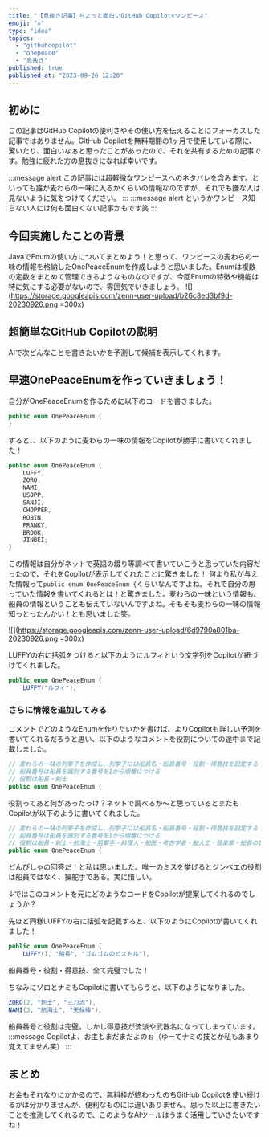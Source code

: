 ```yaml
---
title: "【息抜き記事】ちょっと面白いGitHub Copilot×ワンピース"
emoji: "☠️"
type: "idea"
topics:
  - "githubcopilot"
  - "onepeace"
  - "息抜き"
published: true
published_at: "2023-09-26 12:20"
---
```


## 初めに
この記事はGitHub Copilotの便利さやその使い方を伝えることにフォーカスした記事ではありません。GitHub Copilotを無料期間の1ヶ月で使用している際に、驚いたり、面白いなぁと思ったことがあったので、それを共有するための記事です。勉強に疲れた方の息抜きになれば幸いです。

:::message alert
この記事には超軽微なワンピースへのネタバレを含みます。といっても誰が麦わらの一味に入るかくらいの情報なのですが、それでも嫌な人は見ないように気をつけてください。
:::
:::message alert
というかワンピース知らない人には何も面白くない記事かもです笑
:::

## 今回実施したことの背景
JavaでEnumの使い方についてまとめよう！と思って、ワンピースの麦わらの一味の情報を格納したOnePeaceEnumを作成しようと思いました。Enumは複数の定数をまとめて管理できるようなものなのですが、今回Enumの特徴や機能は特に気にする必要がないので、雰囲気でいきましょう。
![](https://storage.googleapis.com/zenn-user-upload/b26c8ed3bf9d-20230926.png =300x)


## 超簡単なGitHub Copilotの説明
AIで次どんなことを書きたいかを予測して候補を表示してくれます。

## 早速OnePeaceEnumを作っていきましょう！
自分がOnePeaceEnumを作るために以下のコードを書きました。
```java
public enum OnePeaceEnum {
}
```
すると、、以下のように麦わらの一味の情報をCopilotが勝手に書いてくれました！
```java
public enum OnePeaceEnum {
    LUFFY,
    ZORO,
    NAMI,
    USOPP,
    SANJI,
    CHOPPER,
    ROBIN,
    FRANKY,
    BROOK,
    JINBEI;
}
```
この情報は自分がネットで英語の綴り等調べて書いていこうと思っていた内容だったので、それをCopilotが表示してくれたことに驚きました！
何より私が与えた情報って`public enum OnePeaceEnum {`くらいなんですよね。それで自分の思っていた情報を書いてくれるとは！と驚きました。麦わらの一味という情報も、船員の情報ということも伝えていないんですよね。そもそも麦わらの一味の情報知っとったんかい！とも思いました笑。

![](https://storage.googleapis.com/zenn-user-upload/6d9790a801ba-20230926.png =300x)

LUFFYの右に括弧をつけると以下のようにルフィという文字列をCopilotが紐づけてくれました。
```java
public enum OnePeaceEnum {
    LUFFY("ルフィ"),
```

### さらに情報を追加してみる
コメントでどのようなEnumを作りたいかを書けば、よりCopilotも詳しい予測を書いてくれるだろうと思い、以下のようなコメントを役割についての途中まで記載しました。
```java
// 麦わらの一味の列挙子を作成し、列挙子には船員名・船員番号・役割・得意技を設定する
// 船員番号は船員を識別する番号を1から順番につける
// 役割は船長・剣士
public enum OnePeaceEnum {
```
役割ってあと何があったっけ？ネットで調べるか〜と思っているとまたもCopilotが以下のように書いてくれました。
```java
// 麦わらの一味の列挙子を作成し、列挙子には船員名・船員番号・役割・得意技を設定する
// 船員番号は船員を識別する番号を1から順番につける
// 役割は船長・剣士・航海士・狙撃手・料理人・船医・考古学者・船大工・音楽家・船員の10種類
public enum OnePeaceEnum {
```
どんぴしゃの回答だ！と私は思いました。唯一のミスを挙げるとジンベエの役割は船員ではなく、操舵手である。実に惜しい。

↓ではこのコメントを元にどのようなコードをCopilotが提案してくれるのでしょうか？

先ほど同様LUFFYの右に括弧を記載すると、以下のようにCopilotが書いてくれました！
```java
public enum OnePeaceEnum {
    LUFFY(1, "船長", "ゴムゴムのピストル"),
```
船員番号・役割・得意技、全て完璧でした！

ちなみにゾロとナミもCopilotに書いてもらうと、以下のようになりました。
```java
ZORO(2, "剣士", "三刀流"),
NAMI(3, "航海士", "天候棒"),
```
船員番号と役割は完璧。しかし得意技が流派や武器名になってしまっています。
:::message
Copilotよ、お主もまだまだよのぉ（ゆーてナミの技とか私もあまり覚えてません笑）
:::

## まとめ
お金もそれなりにかかるので、無料枠が終わったのちGitHub Copilotを使い続けるかは分かりませんが、便利なものには違いありません。思った以上に書きたいことを推測してくれるので、このようなAIツールはうまく活用していきたいですね！
